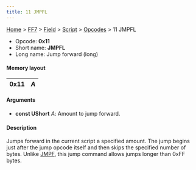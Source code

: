```yaml
---
title: 11 JMPFL
---
```


[Home](Main%20Page.md) > [FF7](FF7.md) > [Field](FF7/Field.md) > [Script](FF7/Field/Script.md) > [Opcodes](FF7/Field/Script/Opcodes.md) > 11 JMPFL

-   Opcode: **0x11**
-   Short name: **JMPFL**
-   Long name: Jump forward (long)

#### Memory layout

| 0x11 | *A* |
|------|-----|

#### Arguments

-   **const UShort** *A*: Amount to jump forward.

#### Description

Jumps forward in the current script a specified amount. The jump begins
just after the jump opcode itself and then skips the specified number of
bytes. Unlike [JMPF][], this jump command allows jumps longer than 0xFF
bytes.

  [JMPF]: ../10%20JMPF.md "wikilink"

